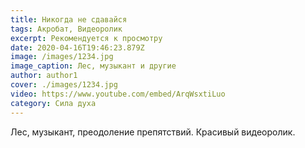 ```yaml
---
title: Никогда не сдавайся
tags: Акробат, Видеоролик
excerpt: Рекомендуется к просмотру
date: 2020-04-16T19:46:23.879Z
image: /images/1234.jpg
image_caption: Лес, музыкант и другие
author: author1
cover: ./images/1234.jpg
video: https://www.youtube.com/embed/ArqWsxtiLuo
category: Сила духа
---
```

Лес, музыкант, преодоление препятствий. Красивый видеоролик.
